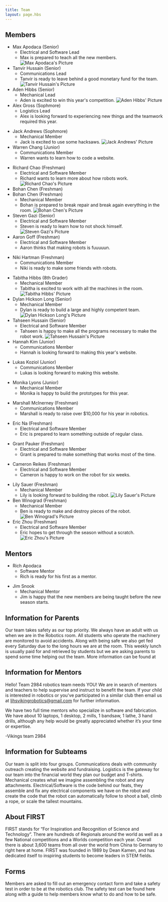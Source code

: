 ```yaml
---
title: Team
layout: page.hbs
---
```


## Members

- Max Apodaca (Senior)
  - Electrical and Software Lead
  - Max is prepared to teach all the new members.
![Max Apodaca's Picture](/images/interview-pictures/ip-max-apodaca.jpg)
- Tanvir Hussain (Senior)
  - Communications Lead
  - Tanvir is ready to leave behind a good monetary fund for the team.
![Tanvir Hussain's Picture](/images/interview-pictures/ip-tanvir-hussain.jpg)
- Aden Hibbs (Senior)
  - Mechanical Lead
  - Aden is excited to win this year's competition.
![Aden Hibbs' Picture](/images/interview-pictures/ip-aden-hibbs.jpg)
- Alex Gross (Sophmore)
  - Logistics Lead
  - Alex is looking forward to experiencing new things and the teamwork required this year.
<!--![Alex Gross' Picture](/images/interview-pictures/ip-alex-gross.jpg)-->
- Jack Andrews (Sophmore)
  - Mechanical Member
  - Jack is excited to use some hacksaws.
![Jack Andrews' Picture](/images/interview-pictures/ip-jack-andrews.jpg)
- Warren Chang (Junior)
  - Communications Member
  - Warren wants to learn how to code a website.
<!--![Warren Chang's Picture](/images/interview-pictures/ip-warren-chang.jpg)-->
- Richard Chao (Freshman)
  - Electrical and Software Member
  - Richard wants to learn more about how robots work.
![Richard Chao's Picture](/images/interview-pictures/ip-richard-chao.jpg)
- Bohan Chen (Freshman)
- Bohan Chen (Freshman)
  - Mechanical Member
  - Bohan is prepared to break repair and break again everything in the room.
![Bohan Chen's Picture](/images/interview-pictures/ip-bohan-chen.jpg)
- Steven Gazi (Senior)
  - Electrical and Software Member
  - Steven is ready to learn how to not shock himself.
![Steven Gazi's Picture](/images/interview-pictures/ip-steven-gazi.jpg)
- Aaron Goff (Freshman)
  - Electrical and Software Member
  - Aaron thinks that making robots is fuuuuun.
<!--![Aaron Goff's Picture](/images/interview-pictures/ip-aaron-goff.jpg)-->
- Niki Hartman (Freshman)
  - Communications Member
  - Niki is ready to make some friends with robots.
<!--![Niki Hartman's Picture](/images/interview-pictures/ip-niki-hartman.jpg)-->
- Tabitha Hibbs (8th Grader)
  - Mechanical Member
  - Tabitha is excited to work with all the machines in the room.
![Tabitha Hibbs' Picture](/images/interview-pictures/ip-tabitha-hibbs.jpg)
- Dylan Hickson Long (Senior)
  - Mechanical Member
  - Dylan is ready to build a large and highly competent team.
![Dylan Hickson Long's Picture](/images/interview-pictures/ip-dylan-hickson-long.jpg)
- Tahseen Hussain (Senior)
  - Electrical and Software Member
  - Tahseen is happy to make all the programs necessary to make the robot work.
![Tahseen Hussain's Picture](/images/interview-pictures/ip-tahseen-hussain.jpg)
- Hannah Kim (Junior)
  - Communications Member
  - Hannah is looking forward to making this year's website.
<!--![Hannah Kim's Picture](/images/interview-pictures/ip-hannah-kim.jpg)-->
- Lukas Koziol (Junior)
  - Communications Member
  - Lukas is looking forward to making this website.
<!--![Lukas Koziol's Picture](/images/interview-pictures/ip-lukas-koziol.jpg)-->
- Monika Lyons (Junior)
  - Mechanical Member
  - Monika is happy to build the prototypes for this year.
<!--![Monika Lyons' Picture](/images/interview-pictures/ip-monika-lyons.jpg)-->
- Marshall McInerney (Freshman)
  - Communications Member
  - Marshall is ready to raise over $10,000 for his year in robotics.
<!--![Marshall McInerney's Picture](/images/interview-pictures/ip-marshall-mcinerney.jpg)-->
- Eric Na (Freshman)
  - Electrical and Software Member
  - Eric is prepared to learn something outside of regular class.
<!--![Lukas Koziol's Picture](/images/interview-pictures/ip-lukas-koziol.jpg)-->
- Grant Pauker (Freshman)
  - Electrical and Software Member
  - Grant is prepared to make something that works most of the time.
<!--![Grant Pauker's Picture](/images/interview-pictures/ip-grant-pauker.jpg)-->
- Cameron Reikes (Freshman)
  - Electrical and Software Member
  - Cameron is happy to work on the robot for six weeks.
<!--![Cameron Reikes' Picture](/images/interview-pictures/ip-cameron-reikes.jpg)-->
- Lily Sauer (Freshman)
  - Mechanical Member
  - Lily is looking forward to building the robot.
![Lily Sauer's Picture](/images/interview-pictures/ip-lily-sauer.jpg)
- Ben Winograd (Freshman)
  - Mechanical Member
  - Ben is ready to make and destroy pieces of the robot.
![Ben Winograd's Picture](/images/interview-pictures/ip-ben-winograd.jpg)
- Eric Zhou (Freshman)
  - Electrical and Software Member
  - Eric hopes to get through the season without a scratch.
![Eric Zhou's Picture](/images/interview-pictures/ip-eric-zhou.jpg)

## Mentors
- Rich Apodaca
  - Software Mentor
  - Rich is ready for his first as a mentor.
<!---![Rich Apodaca's Picture](/images/interview-pictures/ip-rich-apodaca.jpg)-->
- Jim Snook
  - Mechanical Mentor
  - Jim is happy that the new members are being taught before the new season starts.
<!--![Jim Snook's Picture](/images/interview-pictures/ip-jim-snook.jpg)--->

## Information for Parents

Our team takes safety as our top priority. We always have an adult with us when we are in the Robotics room. All students who operate the machinery are monitored to avoid accidents. Along with being safe we also get fed every Saturday due to the long hours we are at the room. This weekly lunch is usually paid for and retrieved by students but we are asking parents to spend some time helping out the team. More information can be found at

## Information for Mentors

Hello! Team 2984 robotics team needs YOU! We are in search of mentors and teachers to help supervise and instruct to benefit the team. If your child is interested in robotics or you've participated in a similar club then email us at <a mailto="ljhsvikingrobotics@gmail.com">ljhsvikingrobotics@gmail.com</a> for further information.

We have two full time mentors who specialize in software and fabrication. We have about 10 laptops, 1 desktop, 2 mills, 1 bandsaw, 1 lathe, 3 hand drills, although any help would be greatly appreciated whether it’s your time or expertise.

-Vikings team 2984

## Information for Subteams

Our team is split into four groups. Communications deals with community outreach creating the website and fundraising. Logistics is the gateway for our team into the financial world they plan our budget and T-shirts. Mechanical creates what we imagine assembling the robot and any attachments. Electrical/Software is the code behind our feats, they assemble and fix any electrical components we have on the robot and create the code that the robot can automatically follow to shoot a ball, climb a rope, or scale the tallest mountains.

## About FIRST

FIRST stands for “For Inspiration and Recognition of Science and Technology”. There are hundreds of Regionals around the world as well as a few National competitions and a Worlds competition each year. Overall there is about 3,600 teams from all over the world from China to Germany to right here at home. FIRST was founded in 1989 by Dean Kamen, and has dedicated itself to inspiring students to become leaders in STEM fields.

## Forms

Members are asked to fill out an emergency contact form and take a safety test in order to be at the robotics club. The safety test can be found here along with a guide to help members know what to do and how to be safe.
